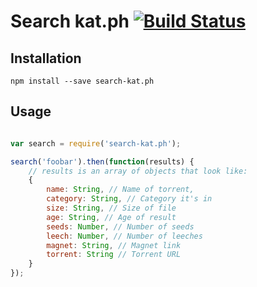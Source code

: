 # Search kat.ph [![Build Status](https://travis-ci.org/leahciMic/search-kat.ph.svg?branch=master)](https://travis-ci.org/leahciMic/search-kat.ph)

## Installation

`npm install --save search-kat.ph`

## Usage

```js

var search = require('search-kat.ph');

search('foobar').then(function(results) {
	// results is an array of objects that look like:
	{
		name: String, // Name of torrent,
		category: String, // Category it's in
		size: String, // Size of file
		age: String, // Age of result
		seeds: Number, // Number of seeds
		leech: Number, // Number of leeches
		magnet: String, // Magnet link
		torrent: String // Torrent URL
	}
});
```
